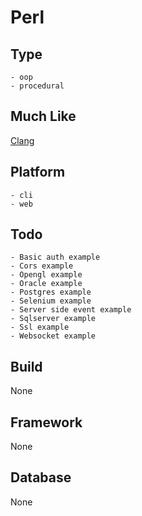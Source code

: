 # Perl

## Type
	- oop
	- procedural
## Much Like
[Clang](CLANG.md)
## Platform
	- cli
	- web
## Todo
	- Basic auth example
	- Cors example
	- Opengl example
	- Oracle example
	- Postgres example
	- Selenium example
	- Server side event example
	- Sqlserver example
	- Ssl example
	- Websocket example
## Build
None
## Framework
None
## Database
None